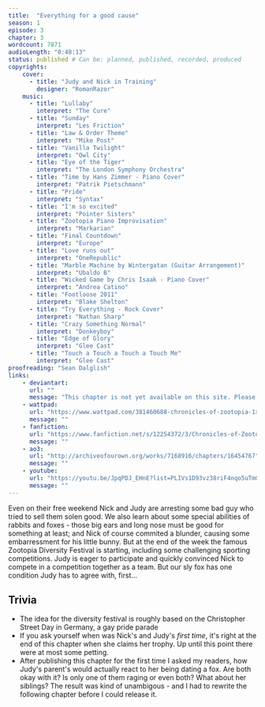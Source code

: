 ```yaml
---
title:  "Everything for a good cause"
season: 1
episode: 3
chapter: 3
wordcount: 7871
audioLength: "0:48:13"
status: published # Can be: planned, published, recorded, produced
copyrights:
    cover:
      - title: "Judy and Nick in Training"
        designer: "RomanRazor"
    music:
      - title: "Lullaby"
        interpret: "The Cure"
      - title: "Sunday"
        interpret: "Les Friction"
      - title: "Law & Order Theme"
        interpret: "Mike Post"
      - title: "Vanilla Twilight"
        interpret: "Owl City"
      - title: "Eye of the Tiger"
        interpret: "The London Symphony Orchestra"
      - title: "Time by Hans Zimmer - Piano Cover"
        interpret: "Patrik Pietschmann"
      - title: "Pride"
        interpret: "Syntax"
      - title: "I'm so excited"
        interpret: "Pointer Sisters"
      - title: "Zootopia Piano Improvisation"
        interpret: "Markarian"
      - title: "Final Countdown"
        interpret: "Europe"
      - title: "Love runs out"
        interpret: "OneRepublic"
      - title: "Marble Machine by Wintergatan (Guitar Arrangement)"
        interpret: "Ubaldo B"
      - title: "Wicked Game by Chris Isaak - Piano Cover"
        interpret: "Andrea Catino"
      - title: "Footloose 2011"
        interpret: "Blake Shelton"
      - title: "Try Everything - Rock Cover"
        interpret: "Nathan Sharp"
      - title: "Crazy Something Normal"
        interpret: "Donkeyboy"
      - title: "Edge of Glory"
        interpret: "Glee Cast"
      - title: "Touch a Touch a Touch a Touch Me"
        interpret: "Glee Cast"
proofreading: "Sean Dalglish"
links:
    - deviantart:
      url: ""
      message: "This chapter is not yet available on this site. Please choose another hoster!"
    - wattpad:
      url: "https://www.wattpad.com/381460688-chronicles-of-zootopia-1x03-everything-for-a-good"
      message: ""
    - fanfiction:
      url: "https://www.fanfiction.net/s/12254372/3/Chronicles-of-Zootopia"
      message: ""
    - ao3:
      url: "http://archiveofourown.org/works/7168916/chapters/16454767"
      message: ""
    - youtube:
      url: "https://youtu.be/JpqPDJ_EHnE?list=PLIVs1D93vz38riF4nqo5uTmGpoU1yWeko"
      message: ""
---
```

Even on their free weekend Nick and Judy are arresting some bad guy who tried to sell them solen good. We also learn about some special abilities of rabbits and foxes - those big ears and long nose must be good for something at least; and Nick of course commited a blunder, causing some embarressment for his little bunny. But at the end of the week the famous Zootopia Diversity Festival is starting, including some challenging sporting competitions. Judy is eager to participate and quickly convinced Nick to compete in a competition together as a team. But our sly fox has one condition Judy has to agree with, first...

## Trivia
 * The idea for the diversity festival is roughly based on the Christopher Street Day in Germany, a gay pride parade
 * If you ask yourself when was Nick's and Judy's _first time_, it's right at the end of this chapter when she claims her trophy. Up until this point there were at most some petting.
 * After publishing this chapter for the first time I asked my readers, how Judy's parent's would actually react to her being dating a fox. Are both okay with it? Is only one of them raging or even both? What about her siblings? The result was kind of unambigous - and I had to rewrite the following chapter before I could release it. 